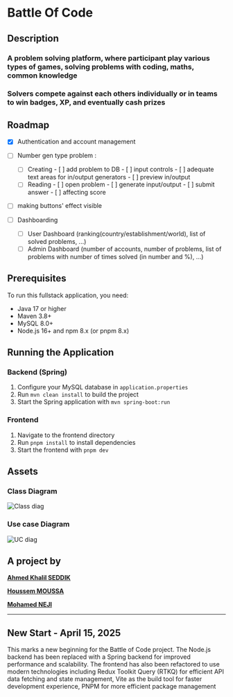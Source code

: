 # Battle Of Code

## Description

### A problem solving platform, where participant play various types of games, solving problems with coding, maths, common knowledge

### Solvers compete against each others individually or in teams to win badges, XP, and eventually cash prizes

## Roadmap

- [x] Authentication and account management

- [ ] Number gen type problem :

  - [ ] Creating
        -   [ ] add problem to DB
        -   [ ] input controls
        -   [ ] adequate text areas for in/output generators
        -   [ ] preview in/output
  - [ ] Reading
        - [ ] open problem
        - [ ] generate input/output
        - [ ] submit answer
        - [ ] affecting score

- [ ] making buttons' effect visible

- [ ] Dashboarding
  - [ ] User Dashboard (ranking(country/establishment/world), list of solved problems, ...)
  - [ ] Admin Dashboard (number of accounts, number of problems, list of problems with number of times solved (in number and %), ...)

## Prerequisites

To run this fullstack application, you need:

- Java 17 or higher
- Maven 3.8+
- MySQL 8.0+
- Node.js 16+ and npm 8.x (or pnpm 8.x)

## Running the Application

### Backend (Spring)

1. Configure your MySQL database in `application.properties`
2. Run `mvn clean install` to build the project
3. Start the Spring application with `mvn spring-boot:run`

### Frontend

1. Navigate to the frontend directory
2. Run `pnpm install` to install dependencies
3. Start the frontend with `pnpm dev`

## Assets

### Class Diagram

![Class diag](https://i.imgur.com/L3lJPE9.png)

### Use case Diagram

![UC diag](https://i.imgur.com/Gnjh6sD.png)

## A project by

[**Ahmed Khalil SEDDIK**](https://www.linkedin.com/in/ahmed-khalil-seddik/)

[**Houssem MOUSSA**](https://www.linkedin.com/in/houssem-moussa-aa7402188/)

[**Mohamed NEJI**](https://www.linkedin.com/in/mohamedneji/)

---

## New Start - April 15, 2025

This marks a new beginning for the Battle of Code project. The Node.js backend has been replaced with a Spring backend for improved performance and scalability. The frontend has also been refactored to use modern technologies including Redux Toolkit Query (RTKQ) for efficient API data fetching and state management, Vite as the build tool for faster development experience, PNPM for more efficient package management
